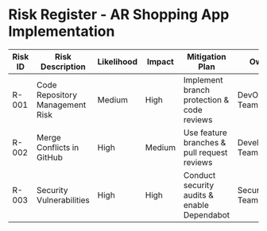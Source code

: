 # Risk Register - AR Shopping App Implementation

| Risk ID | Risk Description | Likelihood | Impact | Mitigation Plan | Owner |
|---------|-----------------|------------|--------|-----------------|--------|
| R-001 | Code Repository Management Risk | Medium | High | Implement branch protection & code reviews | DevOps Team |
| R-002 | Merge Conflicts in GitHub | High | Medium | Use feature branches & pull request reviews | Development Team |
| R-003 | Security Vulnerabilities | High | High | Conduct security audits & enable Dependabot | Security Team |
